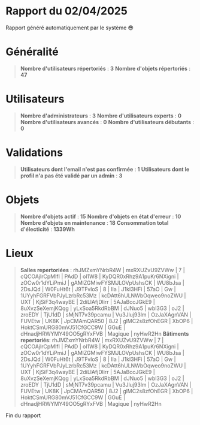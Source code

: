 # Rapport du 02/04/2025
Rapport généré automatiquement par le système 😎  

# Généralité 
> __Nombre d'utilisateurs répertoriés__ : **3**
> __Nombre d'objets répertoriés__       : **47**
 
# Utilisateurs
> __Nombre d'administrateurs__          : **3**
> __Nombre d'utilisateurs experts__     : **0**
> __Nombre d'utilisateurs avancés__     : **0**
> __Nombre d'utilisateurs débutants__   : **0**

# Validations
> __Utilisateurs dont l'email n'est pas confirmée__               : **1**
> __Utilisateurs dont le profil n'a pas été validé par un admin__ : **3**

# Objets    
> __Nombre d'objets actif__             : **15**
> __Nombre d'objets en état d'erreur__  : **10**
> __Nombre d'objets en maintenance__    : **18**
> __Consommation total d'électicité__   : **1339Wh**

# Lieux
> __**Salles repertoriées**__  : rhJMZxmYNrbR4W | mxRXUZvU9ZVWw | 7 | cQCOAjlrCpMIfl | PAdD | ol1W8 | KyDQR0xRhz9A1puKr6NXigni | zOCw0r1dYLiPmiJ | gAMlZGMiwFYSMJLOVpUshsCK | WU8bJsa | 2DsJQd | W0FuHt6t | J9TFvloS | 8 | lIa | J1kI3HFi | 57aO | Gw | 1UYyhFGRFVbPJyLzrbRc53Mz | kcDAtt6hULNWbOqweo9noZWU | UXT | KjSiF3q4wayBE | 2diLlAfjDlirr | 5AJaBccJGkE9 | 8uXvzSeXemjKQqg | yLxSoa5RkdRbBM | dJNuo5 | wbl3G3 | oJ2 | zroEDY | TjU1dD | sMjNT7v39pcamu | Vu3Jluj93lm | OzJaXAgnVAN | FUVEtw | UK8K | JpCMAmQAR50 | 8J2 | glMC2s8zfOhEGR | XbOP6 | HoktCSmURG80mVJ51CfGCC9W | GGuE | dHnadjHRWYMY49OO5gRYxFVB | Magique | nyHwR2Hn
> __**Bâtiments repertoriés**__: rhJMZxmYNrbR4W | mxRXUZvU9ZVWw | 7 | cQCOAjlrCpMIfl | PAdD | ol1W8 | KyDQR0xRhz9A1puKr6NXigni | zOCw0r1dYLiPmiJ | gAMlZGMiwFYSMJLOVpUshsCK | WU8bJsa | 2DsJQd | W0FuHt6t | J9TFvloS | 8 | lIa | J1kI3HFi | 57aO | Gw | 1UYyhFGRFVbPJyLzrbRc53Mz | kcDAtt6hULNWbOqweo9noZWU | UXT | KjSiF3q4wayBE | 2diLlAfjDlirr | 5AJaBccJGkE9 | 8uXvzSeXemjKQqg | yLxSoa5RkdRbBM | dJNuo5 | wbl3G3 | oJ2 | zroEDY | TjU1dD | sMjNT7v39pcamu | Vu3Jluj93lm | OzJaXAgnVAN | FUVEtw | UK8K | JpCMAmQAR50 | 8J2 | glMC2s8zfOhEGR | XbOP6 | HoktCSmURG80mVJ51CfGCC9W | GGuE | dHnadjHRWYMY49OO5gRYxFVB | Magique | nyHwR2Hn

Fin du rapport